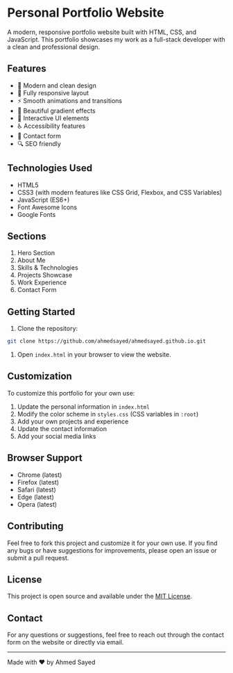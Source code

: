 # Personal Portfolio Website

A modern, responsive portfolio website built with HTML, CSS, and JavaScript. This portfolio showcases my work as a full-stack developer with a clean and professional design.

## Features

- 🎨 Modern and clean design
- 📱 Fully responsive layout
- ⚡ Smooth animations and transitions
- 🌈 Beautiful gradient effects
- 🎯 Interactive UI elements
- ♿ Accessibility features
- 📝 Contact form
- 🔍 SEO friendly

## Technologies Used

- HTML5
- CSS3 (with modern features like CSS Grid, Flexbox, and CSS Variables)
- JavaScript (ES6+)
- Font Awesome Icons
- Google Fonts

## Sections

1. Hero Section
2. About Me
3. Skills & Technologies
4. Projects Showcase
5. Work Experience
6. Contact Form

## Getting Started

1. Clone the repository:

```bash
git clone https://github.com/ahmedsayed/ahmedsayed.github.io.git
```

1. Open `index.html` in your browser to view the website.

## Customization

To customize this portfolio for your own use:

1. Update the personal information in `index.html`
2. Modify the color scheme in `styles.css` (CSS variables in `:root`)
3. Add your own projects and experience
4. Update the contact information
5. Add your social media links

## Browser Support

- Chrome (latest)
- Firefox (latest)
- Safari (latest)
- Edge (latest)
- Opera (latest)

## Contributing

Feel free to fork this project and customize it for your own use. If you find any bugs or have suggestions for improvements, please open an issue or submit a pull request.

## License

This project is open source and available under the [MIT License](LICENSE).

## Contact

For any questions or suggestions, feel free to reach out through the contact form on the website or directly via email.

---

Made with ❤️ by Ahmed Sayed
